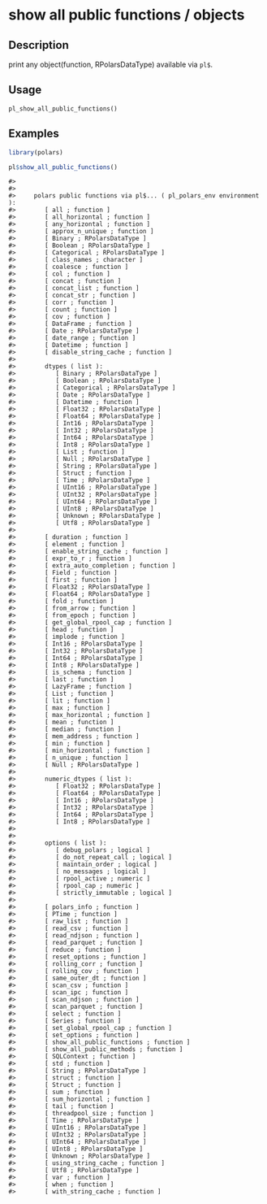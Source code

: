 
# show all public functions / objects

## Description

print any object(function, RPolarsDataType) available via
<code style="white-space: pre;">pl$</code>.

## Usage

<pre><code class='language-R'>pl_show_all_public_functions()
</code></pre>

## Examples

``` r
library(polars)

pl$show_all_public_functions()
```

    #> 
    #> 
    #>     polars public functions via pl$... ( pl_polars_env environment ):
    #>        [ all ; function ]
    #>        [ all_horizontal ; function ]
    #>        [ any_horizontal ; function ]
    #>        [ approx_n_unique ; function ]
    #>        [ Binary ; RPolarsDataType ]
    #>        [ Boolean ; RPolarsDataType ]
    #>        [ Categorical ; RPolarsDataType ]
    #>        [ class_names ; character ]
    #>        [ coalesce ; function ]
    #>        [ col ; function ]
    #>        [ concat ; function ]
    #>        [ concat_list ; function ]
    #>        [ concat_str ; function ]
    #>        [ corr ; function ]
    #>        [ count ; function ]
    #>        [ cov ; function ]
    #>        [ DataFrame ; function ]
    #>        [ Date ; RPolarsDataType ]
    #>        [ date_range ; function ]
    #>        [ Datetime ; function ]
    #>        [ disable_string_cache ; function ]
    #> 
    #>        dtypes ( list ):
    #>           [ Binary ; RPolarsDataType ]
    #>           [ Boolean ; RPolarsDataType ]
    #>           [ Categorical ; RPolarsDataType ]
    #>           [ Date ; RPolarsDataType ]
    #>           [ Datetime ; function ]
    #>           [ Float32 ; RPolarsDataType ]
    #>           [ Float64 ; RPolarsDataType ]
    #>           [ Int16 ; RPolarsDataType ]
    #>           [ Int32 ; RPolarsDataType ]
    #>           [ Int64 ; RPolarsDataType ]
    #>           [ Int8 ; RPolarsDataType ]
    #>           [ List ; function ]
    #>           [ Null ; RPolarsDataType ]
    #>           [ String ; RPolarsDataType ]
    #>           [ Struct ; function ]
    #>           [ Time ; RPolarsDataType ]
    #>           [ UInt16 ; RPolarsDataType ]
    #>           [ UInt32 ; RPolarsDataType ]
    #>           [ UInt64 ; RPolarsDataType ]
    #>           [ UInt8 ; RPolarsDataType ]
    #>           [ Unknown ; RPolarsDataType ]
    #>           [ Utf8 ; RPolarsDataType ]
    #> 
    #>        [ duration ; function ]
    #>        [ element ; function ]
    #>        [ enable_string_cache ; function ]
    #>        [ expr_to_r ; function ]
    #>        [ extra_auto_completion ; function ]
    #>        [ Field ; function ]
    #>        [ first ; function ]
    #>        [ Float32 ; RPolarsDataType ]
    #>        [ Float64 ; RPolarsDataType ]
    #>        [ fold ; function ]
    #>        [ from_arrow ; function ]
    #>        [ from_epoch ; function ]
    #>        [ get_global_rpool_cap ; function ]
    #>        [ head ; function ]
    #>        [ implode ; function ]
    #>        [ Int16 ; RPolarsDataType ]
    #>        [ Int32 ; RPolarsDataType ]
    #>        [ Int64 ; RPolarsDataType ]
    #>        [ Int8 ; RPolarsDataType ]
    #>        [ is_schema ; function ]
    #>        [ last ; function ]
    #>        [ LazyFrame ; function ]
    #>        [ List ; function ]
    #>        [ lit ; function ]
    #>        [ max ; function ]
    #>        [ max_horizontal ; function ]
    #>        [ mean ; function ]
    #>        [ median ; function ]
    #>        [ mem_address ; function ]
    #>        [ min ; function ]
    #>        [ min_horizontal ; function ]
    #>        [ n_unique ; function ]
    #>        [ Null ; RPolarsDataType ]
    #> 
    #>        numeric_dtypes ( list ):
    #>           [ Float32 ; RPolarsDataType ]
    #>           [ Float64 ; RPolarsDataType ]
    #>           [ Int16 ; RPolarsDataType ]
    #>           [ Int32 ; RPolarsDataType ]
    #>           [ Int64 ; RPolarsDataType ]
    #>           [ Int8 ; RPolarsDataType ]
    #> 
    #> 
    #>        options ( list ):
    #>           [ debug_polars ; logical ]
    #>           [ do_not_repeat_call ; logical ]
    #>           [ maintain_order ; logical ]
    #>           [ no_messages ; logical ]
    #>           [ rpool_active ; numeric ]
    #>           [ rpool_cap ; numeric ]
    #>           [ strictly_immutable ; logical ]
    #> 
    #>        [ polars_info ; function ]
    #>        [ PTime ; function ]
    #>        [ raw_list ; function ]
    #>        [ read_csv ; function ]
    #>        [ read_ndjson ; function ]
    #>        [ read_parquet ; function ]
    #>        [ reduce ; function ]
    #>        [ reset_options ; function ]
    #>        [ rolling_corr ; function ]
    #>        [ rolling_cov ; function ]
    #>        [ same_outer_dt ; function ]
    #>        [ scan_csv ; function ]
    #>        [ scan_ipc ; function ]
    #>        [ scan_ndjson ; function ]
    #>        [ scan_parquet ; function ]
    #>        [ select ; function ]
    #>        [ Series ; function ]
    #>        [ set_global_rpool_cap ; function ]
    #>        [ set_options ; function ]
    #>        [ show_all_public_functions ; function ]
    #>        [ show_all_public_methods ; function ]
    #>        [ SQLContext ; function ]
    #>        [ std ; function ]
    #>        [ String ; RPolarsDataType ]
    #>        [ struct ; function ]
    #>        [ Struct ; function ]
    #>        [ sum ; function ]
    #>        [ sum_horizontal ; function ]
    #>        [ tail ; function ]
    #>        [ threadpool_size ; function ]
    #>        [ Time ; RPolarsDataType ]
    #>        [ UInt16 ; RPolarsDataType ]
    #>        [ UInt32 ; RPolarsDataType ]
    #>        [ UInt64 ; RPolarsDataType ]
    #>        [ UInt8 ; RPolarsDataType ]
    #>        [ Unknown ; RPolarsDataType ]
    #>        [ using_string_cache ; function ]
    #>        [ Utf8 ; RPolarsDataType ]
    #>        [ var ; function ]
    #>        [ when ; function ]
    #>        [ with_string_cache ; function ]
